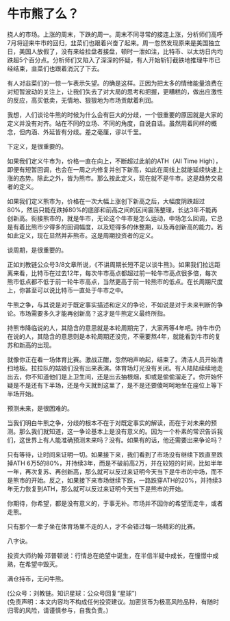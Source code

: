 # 牛市熊了么？

挠人的市场。上涨的周末，下跌的周一。周末不同寻常的接连上涨，分析师们高呼7月将迎来牛市的回归，韭菜们也跟着兴奋了起来。周一忽然发现原来是美国独立日，美国人放假了，没有来给拉盘者接盘，顿时一泄如注，比特币、以太坊日内均跌超5个百分点。分析师们又陷入了深深的怀疑，有人开始斩钉截铁地推理牛市已经结束，韭菜们也跟着消沉了下去。

有人对韭菜们的一惊一乍表示失望。的确是这样。正因为把太多的情绪能量浪费在对短暂波动的关注上，让我们失去了对大局的思考和把握，更糟糕的，做出应激性的反应，高买低卖，无情地、狠狠地为市场贡献着利润。

我想，人们谈论牛熊的时候为什么会有巨大的分歧，一个很重要的原因就是大家的定义并没有对齐。站在不同的立场、不同的角度，自说自话。虽然用着同样的概念，但内涵、外延皆有分歧。差之毫厘，谬以千里。

下定义，是很重要的。

如果我们定义牛市为，价格一直在向上，不断超过此前的ATH（All Time High），即便有短暂回调，也会在一周之内修复并创下新高，如此在周线上就能延续快速上涨的态势。除此之外，皆为熊市。那么按此定义，现在就不是牛市。这是趋势交易者的定义。

如果我们定义熊市为，价格在一次大幅上涨创下新高之后，大幅度阴跌超过80%，然后只能在跌掉80%的底部和前高之间的区间震荡整理，长达3年不能再创新高。衔接熊市的，就是牛市，无论这个牛市是怎么运动，中场怎么回调，它总是有着比熊市少得多的回调幅度，以及短得多的休整期，以及再创新高的能力。若如此定义，现在显然并非熊市。这是周期投资者的定义。

谈周期，是很重要的。

正如刘教链公众号3/8文章所说，《不讲周期长短不足以谈牛熊》。如果我们拉远距离来看，比特币在过去12年，每次牛市高点都超过前一轮牛市高点很多倍，每次熊市低点都不低于前一轮牛市高点，当然更高于前一轮熊市的低点。在长周期尺度上，你甚至可以说比特币一直处于牛市之中。

牛熊之争，与其说是对于既定事实描述和定义的争论，不如说是对于未来判断的争论。市场需要多久才能再创新高？这才是牛熊定义最终所指。

持熊市降临说的人，其隐含的意思就是本轮周期完了，大家再等4年吧。持牛市仍在说的人，其隐含的意思则是本轮周期还没完，不需要熬4年，就能看到牛市的复苏和新高的出现。

就像你正在看一场体育比赛。激战正酣，忽然哨声响起，结束了。清洁人员开始清扫地板。拉拉队的姑娘们没有出来表演。体育场灯光没有关闭。有人陆陆续续地走出去，你不知道他们是上卫生间，还是出去抽根烟，抑或是偷偷溜走了。你开始怀疑是不是还有下半场，还是今天就到这里了，是不是还要傻呵呵地坐在座位上等下半场开始。

预测未来，是很困难的。

当我们明白牛熊之争，分歧的根本不在于对既定事实的解读，而在于对未来的预测。那么我们就知道，这一争论基本上是没有意义的。因为一个朴素的常识告诉我们，这世界上有人能准确预测未来吗？没有。如果有的话，他还需要出来争论吗？

只有等待，让时间来证明一切。如果接下来，我们看到了市场没有继续下跌直至跌掉ATH 6万5的80%，并持续3年，而是不破前高2万，并在较短的时间，比如半年一年，再次复苏、再创新高，那么就可以反过来证明今天当下是牛市的中场，而不是熊市的开始。反之，如果接下来市场继续下跌，一路跌穿ATH的20%，并持续3年无力恢复到ATH，那么就可以反过来证明今天当下是熊市的开始。

你期待，你希望，都是没有意义的，于事无补。市场并不因你的希望而走牛，或者走熊。

只有那个一辈子坐在体育场里不走的人，才不会错过每一场精彩的比赛。

八字诀。

投资大师约翰·邓普顿说：行情总在绝望中诞生，在半信半疑中成长，在憧憬中成熟，在希望中毁灭。

满仓持币，无问牛熊。

(公众号：刘教链。知识星球：公众号回复“星球”) \
(免责声明：本文内容均不构成任何投资建议。加密货币为极高风险品种，有随时归零的风险，请谨慎参与，自我负责。)
